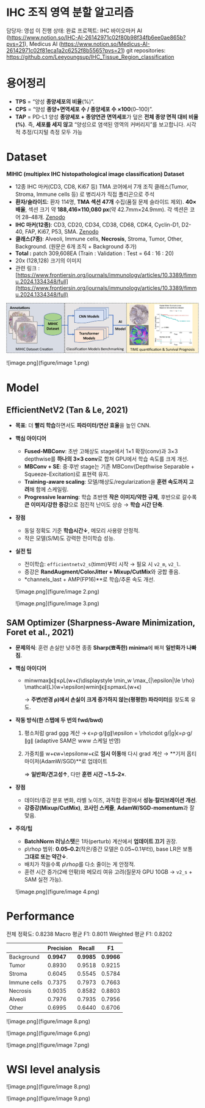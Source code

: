 # IHC 조직 영역 분할 알고리즘

담당자: 영섭 이
진행 상태: 완료
프로젝트: IHC 바이오마커 AI (https://www.notion.so/IHC-AI-26142971c02f80b98f34fb6ee0ae865b?pvs=21), Medicus AI (https://www.notion.so/Medicus-AI-26142971c02f81eca1a2c6252f8b5565?pvs=21)
git repositories: https://github.com/Leeyoungsup/IHC_Tissue_Region_classification

# 용어정리

- **TPS** = “양성 **종양세포의 비율**(%)”.
- **CPS** = “양성 **종양+면역세포 수 / 종양세포 수 ×100**(0–100)”.
- **TAP** = PD-L1 양성 **종양세포 + 종양연관 면역세포**가 덮은 **전체 종양 면적 대비 비율(%)**. 즉, **세포를 세지 않고** “양성으로 염색된 영역의 커버리지”를 보고합니다. 시각적 추정/디지털 측정 모두 가능

# Dataset

**MIHIC (multiplex IHC histopathological image classification) Dataset**

- 12종 IHC 마커(CD3, CD8, Ki67 등) TMA 코어에서 7개 조직 클래스(Tumor, Stroma, Immune cells 등) 로 병리사가 직접 폴리곤으로 주석
- **환자/슬라이드**: 환자 114명, **TMA 섹션 47개** 수집(품질 문제 슬라이드 제외). **40× 배율**, 섹션 크기 약 **188,416×110,080 px**(약 42.7mm×24.9mm). 각 섹션은 코어 28–48개. [Zenodo](https://zenodo.org/records/10065510)
- **IHC 마커(12종)**: CD3, CD20, CD34, CD38, CD68, CDK4, Cyclin-D1, D2-40, FAP, Ki67, P53, SMA. [Zenodo](https://zenodo.org/records/10065510)
- **클래스(7종)**: Alveoli, Immune cells, **Necrosis**, Stroma, Tumor, Other, Background. (원문은 6개 조직 + Background 추가)
- **Total :** patch 309,608EA (Train : Validation : Test = 64 : 16 : 20)
- 20x (128,128) 크기의 이미지
- 관련 링크 : [https://www.frontiersin.org/journals/immunology/articles/10.3389/fimmu.2024.1334348/full](https://www.frontiersin.org/journals/immunology/articles/10.3389/fimmu.2024.1334348/full)

![figure/image.png](figure/image.png)

![image.png](figure/image 1.png)

# Model

## EfficientNetV2 (Tan & Le, 2021)

- **목표**: 더 **빨리 학습**하면서도 **파라미터/연산 효율**을 높인 CNN.
- **핵심 아이디어**
    - **Fused-MBConv**: 초반 고해상도 stage에서 1×1 확장(conv)과 3×3 depthwise를 **하나의 3×3 conv**로 합쳐 GPU에서 학습 속도를 크게 개선.
    - **MBConv + SE**: 중·후반 stage는 기존 MBConv(Depthwise Separable + Squeeze-Excitation)로 표현력 유지.
    - **Training-aware scaling**: 모델/해상도/regularization을 **훈련 속도까지 고려**해 함께 스케일링.
    - **Progressive learning**: 학습 초반엔 **작은 이미지/약한 규제**, 후반으로 갈수록 **큰 이미지/강한 증강**으로 점진적 난이도 상승 → **학습 시간 단축**.
- **장점**
    - 동일 정확도 기준 **학습시간↓**, 메모리 사용량 안정적.
    - 작은 모델(S/M)도 강력한 전이학습 성능.
- **실전 팁**
    - 전이학습: `efficientnetv2_s`(timm)부터 시작 → 필요 시 `v2_m`, `v2_l`.
    - 증강은 **RandAugment/ColorJitter + Mixup/CutMix**와 궁합 좋음.
    - *channels_last + AMP(FP16)**로 학습/추론 속도 개선.
    
    ![image.png](figure/image 2.png)
    
    ![image.png](figure/image 3.png)
    

## SAM Optimizer (Sharpness-Aware Minimization, Foret et al., 2021)

- **문제의식**: 훈련 손실만 낮추면 종종 **Sharp(뾰족한) minima**에 빠져 **일반화가 나빠짐**.
- **핵심 아이디어**
    - min⁡wmax⁡∥ϵ∥≤ρL(w+ϵ)\displaystyle \min_w \max_{\|\epsilon\|\le \rho} \mathcal{L}(w+\epsilon)wmin∥ϵ∥≤ρmaxL(w+ϵ)
        
        → **주변(반경 ρ)에서 손실이 크게 증가하지 않는(평평한) 파라미터**를 찾도록 유도.
        
- **작동 방식(한 스텝에 두 번의 fwd/bwd)**
    1. 평소처럼 grad ggg 계산 → ϵ=ρ⋅g/∥g∥\epsilon = \rho\cdot g/\|g\|ϵ=ρ⋅g/∥g∥ (adaptive SAM은 www 스케일 반영)
    2. 가중치를 w+ϵw+\epsilonw+ϵ로 **임시 이동**해 다시 grad 계산 → **기저 옵티마이저(AdamW/SGD)**로 업데이트
        
        ⇒ **일반화/견고성↑**, 다만 **훈련 시간 ~1.5–2×**.
        
- **장점**
    - 데이터/증강 분포 변화, 라벨 노이즈, 과적합 환경에서 **성능·칼리브레이션 개선**.
    - **강증강(Mixup/CutMix)**, **코사인 스케줄**, **AdamW/SGD-momentum**과 잘 맞음.
- **주의/팁**
    - **BatchNorm 러닝스탯**은 1차(perturb) 계산에서 **업데이트 끄기** 권장.
    - ρ\rhoρ 범위: **0.05–0.2**(작은/중간 모델은 0.05~0.1부터), base LR은 보통 **그대로 또는 약간↓**.
    - 배치가 작을수록 ρ\rhoρ를 다소 줄이는 게 안정적.
    - 훈련 시간 증가(2배 안팎)와 메모리 여유 고려(질문자 GPU 10GB → `v2_s` + SAM 실전 가능).
    
    ![image.png](figure/image 4.png)
    

# Performance

전체 정확도: 0.8238
Macro 평균 F1: 0.8011
Weighted 평균 F1: 0.8202

|  | Precision | Recall |  F1 |
| --- | --- | --- | --- |
| Background  | **0.9947** | **0.9985** | **0.9966** |
| Tumor | 0.8930 | 0.9518 |  0.9215 |
| Stroma | 0.6045 | 0.5545 | 0.5784 |
| Immune cells | 0.7375 | 0.7973 | 0.7663 |
| Necrosis | 0.9035 | 0.8582 | 0.8803 |
| Alveoli | 0.7976 | 0.7935 | 0.7956 |
| Other  | 0.6995 | 0.6440 | 0.6706 |

![image.png](figure/image 8.png)

![image.png](figure/image 6.png)

![image.png](figure/image 7.png)

# WSI level analysis

![image.png](figure/image 8.png)

![image.png](figure/image 9.png)